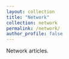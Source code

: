 ```yaml
---
layout: collection
title: "Network"
collection: network
permalink: /network/
author_profile: false
---
```


Network articles.

